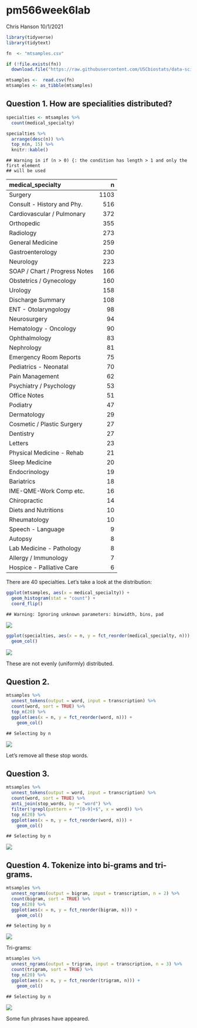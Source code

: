 pm566week6lab
================
Chris Hanson
10/1/2021

``` r
library(tidyverse)
library(tidytext)
```

``` r
fn  <- "mtsamples.csv"

if (!file.exists(fn))
  download.file("https://raw.githubusercontent.com/USCbiostats/data-science-data/master/00_mtsamples/mtsamples.csv", destfile = fn)

mtsamples <-  read.csv(fn)
mtsamples <- as_tibble(mtsamples)
```

## Question 1. How are specialities distributed?

``` r
specialties <- mtsamples %>%
  count(medical_specialty)

specialties %>%
  arrange(desc(n)) %>%
  top_n(n, 15) %>%
  knitr::kable()
```

    ## Warning in if (n > 0) {: the condition has length > 1 and only the first element
    ## will be used

| medical\_specialty            |    n |
|:------------------------------|-----:|
| Surgery                       | 1103 |
| Consult - History and Phy.    |  516 |
| Cardiovascular / Pulmonary    |  372 |
| Orthopedic                    |  355 |
| Radiology                     |  273 |
| General Medicine              |  259 |
| Gastroenterology              |  230 |
| Neurology                     |  223 |
| SOAP / Chart / Progress Notes |  166 |
| Obstetrics / Gynecology       |  160 |
| Urology                       |  158 |
| Discharge Summary             |  108 |
| ENT - Otolaryngology          |   98 |
| Neurosurgery                  |   94 |
| Hematology - Oncology         |   90 |
| Ophthalmology                 |   83 |
| Nephrology                    |   81 |
| Emergency Room Reports        |   75 |
| Pediatrics - Neonatal         |   70 |
| Pain Management               |   62 |
| Psychiatry / Psychology       |   53 |
| Office Notes                  |   51 |
| Podiatry                      |   47 |
| Dermatology                   |   29 |
| Cosmetic / Plastic Surgery    |   27 |
| Dentistry                     |   27 |
| Letters                       |   23 |
| Physical Medicine - Rehab     |   21 |
| Sleep Medicine                |   20 |
| Endocrinology                 |   19 |
| Bariatrics                    |   18 |
| IME-QME-Work Comp etc.        |   16 |
| Chiropractic                  |   14 |
| Diets and Nutritions          |   10 |
| Rheumatology                  |   10 |
| Speech - Language             |    9 |
| Autopsy                       |    8 |
| Lab Medicine - Pathology      |    8 |
| Allergy / Immunology          |    7 |
| Hospice - Palliative Care     |    6 |

There are 40 specialties. Let’s take a look at the distribution:

``` r
ggplot(mtsamples, aes(x = medical_specialty)) +
  geom_histogram(stat = "count") +
  coord_flip()
```

    ## Warning: Ignoring unknown parameters: binwidth, bins, pad

![](README_files/figure-gfm/unnamed-chunk-3-1.png)<!-- -->

``` r
ggplot(specialties, aes(x = n, y = fct_reorder(medical_specialty, n))) +
  geom_col()
```

![](README_files/figure-gfm/unnamed-chunk-3-2.png)<!-- -->

These are not evenly (uniformly) distributed.

## Question 2.

``` r
mtsamples %>%
  unnest_tokens(output = word, input = transcription) %>%
  count(word, sort = TRUE) %>%
  top_n(20) %>%
  ggplot(aes(x = n, y = fct_reorder(word, n))) +
    geom_col()
```

    ## Selecting by n

![](README_files/figure-gfm/token-transcript-1.png)<!-- -->

Let’s remove all these stop words.

## Question 3.

``` r
mtsamples %>%
  unnest_tokens(output = word, input = transcription) %>%
  count(word, sort = TRUE) %>%
  anti_join(stop_words, by = "word") %>%
  filter(!grepl(pattern = "^[0-9]+$", x = word)) %>%
  top_n(20) %>%
  ggplot(aes(x = n, y = fct_reorder(word, n))) +
    geom_col()
```

    ## Selecting by n

![](README_files/figure-gfm/token-transcript-wo-stop-1.png)<!-- -->

## Question 4. Tokenize into bi-grams and tri-grams.

``` r
mtsamples %>%
  unnest_ngrams(output = bigram, input = transcription, n = 2) %>%
  count(bigram, sort = TRUE) %>%
  top_n(20) %>%
  ggplot(aes(x = n, y = fct_reorder(bigram, n))) +
    geom_col()
```

    ## Selecting by n

![](README_files/figure-gfm/unnamed-chunk-4-1.png)<!-- -->

Tri-grams:

``` r
mtsamples %>%
  unnest_ngrams(output = trigram, input = transcription, n = 3) %>%
  count(trigram, sort = TRUE) %>%
  top_n(20) %>%
  ggplot(aes(x = n, y = fct_reorder(trigram, n))) +
    geom_col()
```

    ## Selecting by n

![](README_files/figure-gfm/unnamed-chunk-5-1.png)<!-- -->

Some fun phrases have appeared.
